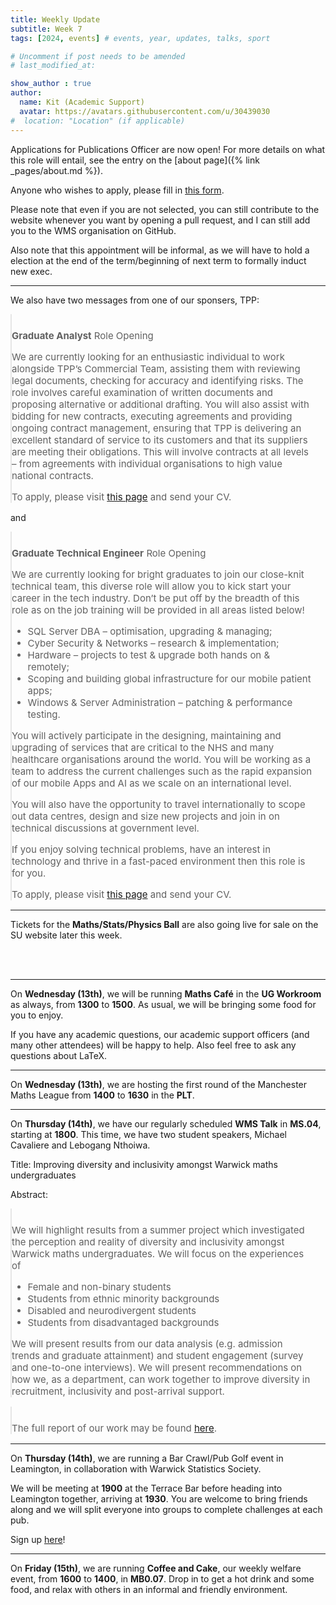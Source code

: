 ```yaml
---
title: Weekly Update
subtitle: Week 7
tags: [2024, events] # events, year, updates, talks, sport

# Uncomment if post needs to be amended
# last_modified_at:

show_author : true
author:
  name: Kit (Academic Support)
  avatar: https://avatars.githubusercontent.com/u/30439030
#  location: "Location" (if applicable)
---
```


Applications for Publications Officer are now open! For more details on what this role will entail, see the entry on the [about page]({% link _pages/about.md %}).

Anyone who wishes to apply, please fill in [this form](https://forms.gle/NrYxQc6ReCkhpsU2A).

Please note that even if you are not selected, you can still contribute to the website whenever you want by opening a pull request, and I can still add you to the WMS organisation on GitHub.

Also note that this appointment will be informal, as we will have to hold a election at the end of the term/beginning of next term to formally induct new exec.

---

We also have two messages from one of our sponsers, TPP:


> **Graduate Analyst** Role Opening
>
> We are currently looking for an enthusiastic individual to work alongside TPP’s Commercial Team, assisting them with reviewing legal documents, checking for accuracy and identifying risks. The role involves careful examination of written documents and proposing alternative or additional drafting. You will also assist with bidding for new contracts, executing agreements and providing ongoing contract management, ensuring that TPP is delivering an excellent standard of service to its customers and that its suppliers are meeting their obligations. This will involve contracts at all levels – from agreements with individual organisations to high value national contracts.
>
> To apply, please visit [this page](https://tpp-careers.com/roles/contract-assistant/) and send your CV.

and

> **Graduate Technical Engineer** Role Opening
>
> We are currently looking for bright graduates to join our close-knit technical team, this diverse role will allow you to kick start your career in the tech industry. Don’t be put off by the breadth of this role as on the job training will be provided in all areas listed below!
>
> - SQL Server DBA – optimisation, upgrading & managing;
> - Cyber Security & Networks – research & implementation;
> - Hardware – projects to test & upgrade both hands on & remotely;
> - Scoping and building global infrastructure for our mobile patient apps;
> - Windows & Server Administration – patching & performance testing.
>
> You will actively participate in the designing, maintaining and upgrading of services that are critical to the NHS and many healthcare organisations around the world. You will be working as a team to address the current challenges such as the rapid expansion of our mobile Apps and AI as we scale on an international level.
>
> You will also have the opportunity to travel internationally to scope out data centres, design and size new projects and join in on technical discussions at government level.
>
> If you enjoy solving technical problems, have an interest in technology and thrive in a fast-paced environment then this role is for you.
>
> To apply, please visit [this page](https://tpp-careers.com/roles/graduatetechnicalengineer/) and send your CV.

---

Tickets for the **Maths/Stats/Physics Ball** are also going live for sale on the SU website later this week.

<br/>
<br/>

---

On **Wednesday (13th)**, we will be running **Maths Café** in the **UG Workroom** as always, from **1300** to **1500**. As usual, we will be bringing some food for you to enjoy.

If you have any academic questions, our academic support officers (and many other attendees) will be happy to help. Also feel free to ask any questions about LaTeX.

---

On **Wednesday (13th)**, we are hosting the first round of the Manchester Maths League from **1400** to **1630** in the **PLT**.

---
On **Thursday (14th)**, we have our regularly scheduled **WMS Talk** in **MS.04**, starting at **1800**. This time, we have two student speakers, Michael Cavaliere and Lebogang Nthoiwa.

<style>
blockquote {
    padding: 10px 20px 0 0;
    margin: 0 0 0 0;
    font-size: 15px;
}
</style>

Title: Improving diversity and inclusivity amongst Warwick maths undergraduates

Abstract:
>  We will highlight results from a summer project which investigated the perception and reality of diversity and inclusivity amongst Warwick maths undergraduates. We will focus on the experiences of
> - Female and non-binary students
> - Students from ethnic minority backgrounds
> - Disabled and neurodivergent students
> - Students from disadvantaged backgrounds
>
> We will present results from our data analysis (e.g. admission trends and graduate attainment) and student engagement (survey and one-to-one interviews). We will present recommendations on how we, as a department, can work together to improve diversity in recruitment, inclusivity and post-arrival support. 

>The full report of our work may be found [here](https://livewarwickac.sharepoint.com/:w:/s/DiversityInternship2024/EVyCYfUJOx9KoFP6Ivm7tyIBWu081m1GpfXCo0cTisSiRg?e=q2Nu7m).

---

On  **Thursday (14th)**, we are running a Bar Crawl/Pub Golf event in Leamington, in collaboration with Warwick Statistics Society.

We will be meeting at **1900** at the Terrace Bar before heading into Leamington together, arriving at **1930**. You are welcome to bring friends along and we will split everyone into groups to complete challenges at each pub.

Sign up [here](https://docs.google.com/forms/d/e/1FAIpQLSdoXSzAXrUICZURZmNJVL_OP_F6bz40Sw61YXKjm3GPmOWE-w/viewform)!

---

On **Friday (15th)**, we are running **Coffee and Cake**, our weekly welfare event, from **1600** to **1400**, in **MB0.07**. Drop in to get a hot drink and some food, and relax with others in an informal and friendly environment.
